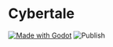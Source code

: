 # Cybertale

[![Made with Godot](https://img.shields.io/badge/Made%20with-Godot-478CBF?style=flat&logo=godot%20engine&logoColor=white)](https://godotengine.org)
![Publish](https://github.com/Scrawach/cybertale/actions/workflows/publish.yml/badge.svg)
